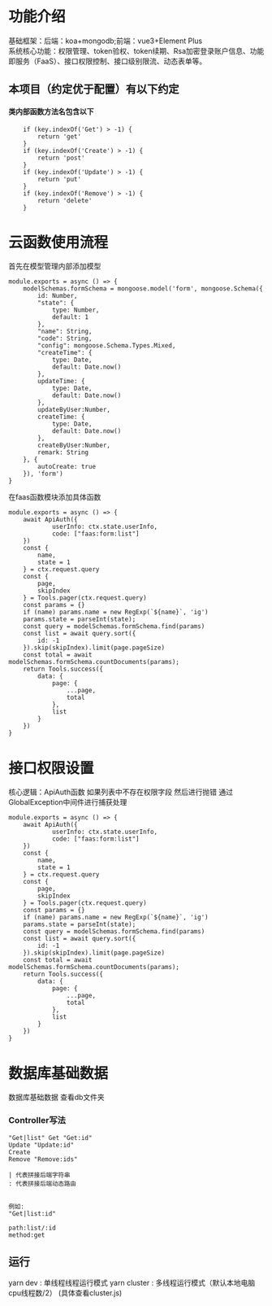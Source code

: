 # 功能介绍 
基础框架：后端：koa+mongodb;前端：vue3+Element Plus  
系统核心功能：权限管理、token验权、token续期、Rsa加密登录账户信息、功能即服务（FaaS）、接口权限控制、接口级别限流、动态表单等。  
## 本项目（约定优于配置）有以下约定

#### 类内部函数方法名包含以下
```
    if (key.indexOf('Get') > -1) {
        return 'get'
    }
    if (key.indexOf('Create') > -1) {
        return 'post'
    }
    if (key.indexOf('Update') > -1) {
        return 'put'
    }
    if (key.indexOf('Remove') > -1) {
        return 'delete'
    }
```

# 云函数使用流程

首先在模型管理内部添加模型
 
```
module.exports = async () => {
    modelSchemas.formSchema = mongoose.model('form', mongoose.Schema({
        id: Number,
        "state": {
            type: Number,
            default: 1
        },
        "name": String,
        "code": String,
        "config": mongoose.Schema.Types.Mixed,
        "createTime": {
            type: Date,
            default: Date.now()
        },
        updateTime: {
            type: Date,
            default: Date.now()
        },
        updateByUser:Number,
        createTime: {
            type: Date,
            default: Date.now()
        },
        createByUser:Number,
        remark: String
    }, {
        autoCreate: true
    }), 'form')
}
```
在faas函数模块添加具体函数
```
module.exports = async () => {
    await ApiAuth({
            userInfo: ctx.state.userInfo,
            code: ["faas:form:list"]
    })
    const {
        name,
        state = 1
    } = ctx.request.query
    const {
        page,
        skipIndex
    } = Tools.pager(ctx.request.query)
    const params = {}
    if (name) params.name = new RegExp(`${name}`, 'ig')
    params.state = parseInt(state);
    const query = modelSchemas.formSchema.find(params)
    const list = await query.sort({
        id: -1
    }).skip(skipIndex).limit(page.pageSize)
    const total = await modelSchemas.formSchema.countDocuments(params);
    return Tools.success({
        data: {
            page: {
                ...page,
                total
            },
            list
        }
    })
}
```

# 接口权限设置
核心逻辑：ApiAuth函数 如果列表中不存在权限字段 然后进行抛错 通过GlobalException中间件进行捕获处理

```
module.exports = async () => {
    await ApiAuth({
            userInfo: ctx.state.userInfo,
            code: ["faas:form:list"]
    })
    const {
        name,
        state = 1
    } = ctx.request.query
    const {
        page,
        skipIndex
    } = Tools.pager(ctx.request.query)
    const params = {}
    if (name) params.name = new RegExp(`${name}`, 'ig')
    params.state = parseInt(state);
    const query = modelSchemas.formSchema.find(params)
    const list = await query.sort({
        id: -1
    }).skip(skipIndex).limit(page.pageSize)
    const total = await modelSchemas.formSchema.countDocuments(params);
    return Tools.success({
        data: {
            page: {
                ...page,
                total
            },
            list
        }
    })
}
```

# 数据库基础数据
数据库基础数据 查看db文件夹

<!--### mongoose.Schema 支持类型  
 [https://mongoosejs.com/docs/guide.html]
 String
Number
Date
Buffer
Boolean
Mixed
ObjectId
Array
Decimal128
Map -->

###  Controller写法
    "Get|list" Get "Get:id" 
    Update "Update:id" 
    Create 
    Remove "Remove:ids" 
    
    | 代表拼接后端字符串 
    : 代表拼接后端动态路由 
    

    例如:  
    "Get|list:id"

    path:list/:id 
    method:get  


<!-- # 体验 -->
<!-- [后台管理系统链接](https://s1.z100.vip:8555/vue/welcome) -->
<!-- 
账户：admin@qq.com

密码：123456 -->

## 运行
yarn dev : 单线程线程运行模式
yarn cluster : 多线程运行模式（默认本地电脑cpu线程数/2） (具体查看cluster.js)
